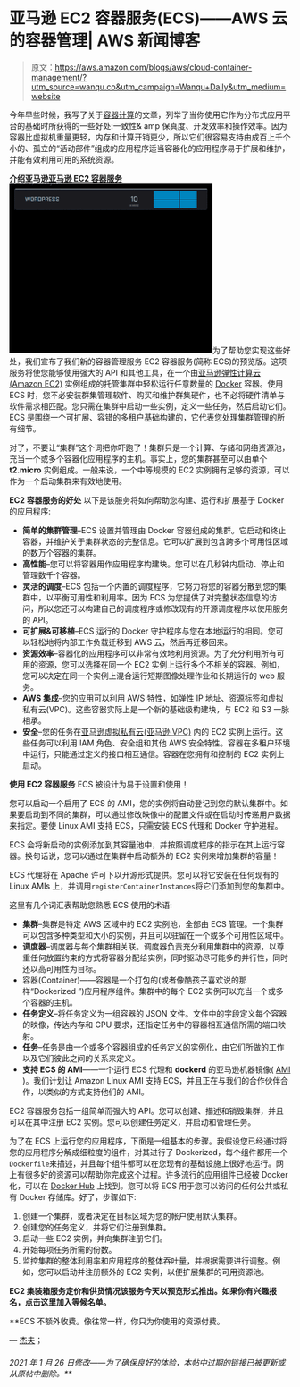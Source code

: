 # 亚马逊 EC2 容器服务(ECS)——AWS 云的容器管理| AWS 新闻博客

> 原文：<https://aws.amazon.com/blogs/aws/cloud-container-management/?utm_source=wanqu.co&utm_campaign=Wanqu+Daily&utm_medium=website>



今年早些时候，我写了关于[容器计算](https://aws.amazon.com/blogs/aws/container-computing/)的文章，列举了当你使用它作为分布式应用平台的基础时所获得的一些好处:一致性& amp 保真度、开发效率和操作效率。因为容器比虚拟机重量更轻，内存和计算开销更少，所以它们很容易支持由成百上千个小的、孤立的“活动部件”组成的应用程序适当容器化的应用程序易于扩展和维护，并能有效利用可用的系统资源。

**介绍亚马逊[亚马逊 EC2 容器服务](https://aws.amazon.com/ecs/)**
![](img/d6f22d2cb5e138ae1e78fbef65d6b8cf.png)为了帮助您实现这些好处，我们宣布了我们新的容器管理服务 EC2 容器服务(简称 ECS)的预览版。这项服务将使您能够使用强大的 API 和其他工具，在一个由[亚马逊弹性计算云(Amazon EC2)](https://aws.amazon.com/ec2/) 实例组成的托管集群中轻松运行任意数量的 [Docker](https://www.docker.com/) 容器。使用 ECS 时，您不必安装群集管理软件、购买和维护群集硬件，也不必将硬件清单与软件需求相匹配。您只需在集群中启动一些实例，定义一些任务，然后启动它们。ECS 是围绕一个可扩展、容错的多租户基础构建的，它代表您处理集群管理的所有细节。

对了，不要让“集群”这个词把你吓跑了！集群只是一个计算、存储和网络资源池，充当一个或多个容器化应用程序的主机。事实上，您的集群甚至可以由单个 **t2.micro** 实例组成。一般来说，一个中等规模的 EC2 实例拥有足够的资源，可以作为一个启动集群来有效地使用。

**EC2 容器服务的好处**
以下是该服务将如何帮助您构建、运行和扩展基于 Docker 的应用程序:

*   **简单的集群管理**–ECS 设置并管理由 Docker 容器组成的集群。它启动和终止容器，并维护关于集群状态的完整信息。它可以扩展到包含跨多个可用性区域的数万个容器的集群。
*   **高性能**–您可以将容器用作应用程序构建块。您可以在几秒钟内启动、停止和管理数千个容器。
*   **灵活的调度**–ECS 包括一个内置的调度程序，它努力将您的容器分散到您的集群中，以平衡可用性和利用率。因为 ECS 为您提供了对完整状态信息的访问，所以您还可以构建自己的调度程序或修改现有的开源调度程序以使用服务的 API。
*   **可扩展&可移植**–ECS 运行的 Docker 守护程序与您在本地运行的相同。您可以轻松地将内部工作负载迁移到 AWS 云，然后再迁移回来。
*   **资源效率**–容器化的应用程序可以非常有效地利用资源。为了充分利用所有可用的资源，您可以选择在同一个 EC2 实例上运行多个不相关的容器。例如，您可以决定在同一个实例上混合运行短期图像处理作业和长期运行的 web 服务。
*   **AWS 集成**–您的应用可以利用 AWS 特性，如弹性 IP 地址、资源标签和虚拟私有云(VPC)。这些容器实际上是一个新的基础级构建块，与 EC2 和 S3 一脉相承。
*   **安全**–您的任务在[亚马逊虚拟私有云(亚马逊 VPC)](https://aws.amazon.com/vpc/) 内的 EC2 实例上运行。这些任务可以利用 IAM 角色、安全组和其他 AWS 安全特性。容器在多租户环境中运行，只能通过定义的接口相互通信。容器在您拥有和控制的 EC2 实例上启动。

**使用 EC2 容器服务**
ECS 被设计为易于设置和使用！

您可以启动一个启用了 ECS 的 AMI，您的实例将自动登记到您的默认集群中。如果要启动到不同的集群，可以通过修改映像中的配置文件或在启动时传递用户数据来指定。要使 Linux AMI 支持 ECS，只需安装 ECS 代理和 Docker 守护进程。

ECS 会将新启动的实例添加到其容量池中，并按照调度程序的指示在其上运行容器。换句话说，您可以通过在集群中启动额外的 EC2 实例来增加集群的容量！

ECS 代理将在 Apache 许可下以开源形式提供。您可以将它安装在任何现有的 Linux AMIs 上，并调用`registerContainerInstances`将它们添加到您的集群中。

这里有几个词汇表帮助您熟悉 ECS 使用的术语:

*   **集群**–集群是特定 AWS 区域中的 EC2 实例池，全部由 ECS 管理。一个集群可以包含多种类型和大小的实例，并且可以驻留在一个或多个可用性区域中。
*   **调度器**–调度器与每个集群相关联。调度器负责充分利用集群中的资源，以尊重任何放置约束的方式将容器分配给实例，同时驱动尽可能多的并行性，同时还以高可用性为目标。
*   容器(Container)——容器是一个打包的(或者像酷孩子喜欢说的那样“Dockerized ”)应用程序组件。集群中的每个 EC2 实例可以充当一个或多个容器的主机。
*   **任务定义**–将任务定义为一组容器的 JSON 文件。文件中的字段定义每个容器的映像，传达内存和 CPU 要求，还指定任务中的容器相互通信所需的端口映射。
*   **任务**–任务是由一个或多个容器组成的任务定义的实例化，由它们所做的工作以及它们彼此之间的关系来定义。
*   **支持 ECS 的 AMI**——一个运行 ECS 代理和 **dockerd** 的亚马逊机器镜像( [AMI](http://docs.aws.amazon.com/AWSEC2/latest/UserGuide/AMIs.html) )。我们计划让 Amazon Linux AMI 支持 ECS，并且正在与我们的合作伙伴合作，以类似的方式支持他们的 AMI。

EC2 容器服务包括一组简单而强大的 API。您可以创建、描述和销毁集群，并且可以在其中注册 EC2 实例。您可以创建任务定义，并启动和管理任务。

为了在 ECS 上运行您的应用程序，下面是一组基本的步骤。我假设您已经通过将您的应用程序分解成细粒度的组件，对其进行了 Dockerized，每个组件都用一个`Dockerfile`来描述，并且每个组件都可以在您现有的基础设施上很好地运行。网上有很多好的资源可以帮助你完成这个过程。许多流行的应用组件已经被 Docker 化，可以在 [Docker Hub](https://hub.docker.com/) 上找到。您可以将 ECS 用于您可以访问的任何公共或私有 Docker 存储库。好了，步骤如下:

1.  创建一个集群，或者决定在目标区域为您的帐户使用默认集群。
2.  创建您的任务定义，并将它们注册到集群。
3.  启动一些 EC2 实例，并向集群注册它们。
4.  开始每项任务所需的份数。
5.  监控集群的整体利用率和应用程序的整体吞吐量，并根据需要进行调整。例如，您可以启动并注册额外的 EC2 实例，以便扩展集群的可用资源池。

 **EC2 集装箱服务定价和供货情况该服务今天以预览形式推出。如果你有兴趣报名，[点击这里](https://aws.amazon.com/ecs/preview)加入等候名单。**

 **ECS 不额外收费。像往常一样，你只为你使用的资源付费。

— [杰夫](https://twitter.com/jeffbarr)；

###### 2021 年 1 月 26 日修改——为了确保良好的体验，本帖中过期的链接已被更新或从原帖中删除。** 